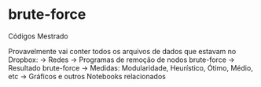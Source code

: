 # brute-force
Códigos Mestrado

Provavelmente vai conter todos os arquivos de dados que estavam no Dropbox:
-> Redes
-> Programas de remoção de nodos brute-force
-> Resultado brute-force
-> Medidas: Modularidade, Heurístico, Ótimo, Médio, etc
-> Gráficos e outros Notebooks relacionados
